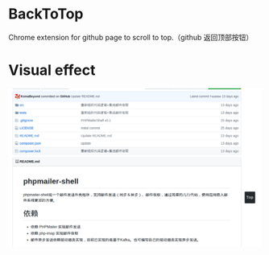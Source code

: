 # BackToTop
Chrome extension for github page to scroll to top.（github 返回顶部按钮）

# Visual effect
![](https://github.com/KomaBeyond/back-to-top/blob/master/docs/sample-picture.png)
